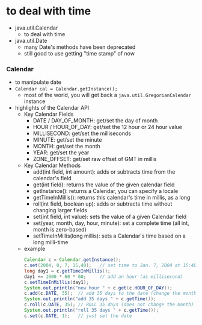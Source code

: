 # to deal with time
* java.util.Calendar
    * to deal with time
* java.util.Date
    * many Date's methods have been deprecated
    * still good to use getting "time stamp" of now


### Calendar
* to manipulate date
* `Calendar cal = Calendar.getInstance();`
    * most of the world, you will get back a `java.util.GregorianCalendar` instance
* highlights of the Calendar API
    * Key Calendar Fields
        * DATE / DAY_OF_MONTH: get/set the day of month
        * HOUR / HOUR_OF_DAY: get/set the 12 hour or 24 hour value
        * MILLISECOND: get/set the milliseconds
        * MINUTE: get/set the minute
        * MONTH: get/set the month
        * YEAR: get/set the year
        * ZONE_OFFSET: get/set raw offset of GMT in millis
    * Key Calendar Methods
        * add(int field, int amount): adds or subtracts time from the calendar's field
        * get(int field): returns the value of the given calendar field
        * getInstance(): returns a Calendar, you can specify a locale
        * getTimeInMillis(): returns this calendar's time in millis, as a long
        * roll(int field, boolean up): adds or subtracts time without changing larger fields
        * set(int field, int value): sets the value of a given Calendar field
        * set(year, month, day, hour, minute): set a complete time (all int, month is zero-based)
        * setTimeInMillis(long millis): sets a Calendar's time based on a long milli-time
    * example
        ```java
        Calendar c = Calendar.getInstance();
        c.set(2004, 0, 7, 15,40);   // set time to Jan. 7, 2004 at 15:40
        long day1 = c.getTimeInMillis();
        day1 += 1000 * 60 * 60;     // add an hour (as millisecond)
        c.setTimeInMillis(day1);
        System.out.println("new hour " + c.get(c.HOUR_OF_DAY));
        c.add(c.DATE, 35);  // add 35 days to the date (change the month to Feb, in this case)
        System.out.println("add 35 days " + c.getTime());
        c.roll(c.DATE, 35); // ROLL 35 days (does not change the month)
        System.out.println("roll 35 days " + c.getTime());
        c.set(c.DATE, 1);   // just set the date
        ```

